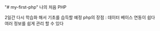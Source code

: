"# my-first-php" 
나의 처음 PHP

2일간 다시 학습화 해서 기초를 습득할 예정
php의 장점 : 데이터 베이스 연동이 쉽다 
            여러 정보를 쉽게 관리 할 수 있다
            
